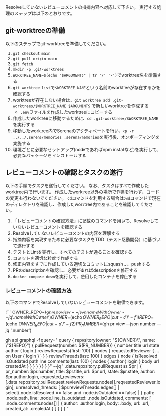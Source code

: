 Resolveしていないレビューコメントの指摘内容へ対応して下さい。
実行する処理のステップは以下のとおりです。

## git-worktreeの準備
以下のステップでgit-worktreeを準備してください。

1. `git checkout main`
2. `git pull origin main`
3. `git fetch`
4. `mkdir -p .git-worktrees`
5. `WORKTREE_NAME=$(echo "$ARGUMENTS" | tr '/' '-')`でworktree名を準備する
6. `git worktree list`で`$WORKTREE_NAME`という名前のworktreeが存在するかを確認する
7. worktreeが存在しない場合は、`git worktree add .git-worktrees/$WORKTREE_NAME $ARGUMENTS` で新しいworktreeを作成する
    - `.env`ファイルを作成したworktreeにコピーする
8. 作成したworktreeに移動するために、`cd .git-worktrees/$WORKTREE_NAME`を実行する
9. 移動したworktree内でSerenaのアクティベートを行い、`cp -r ../../.serena/memories .serena/memories`を実行後、オンボーディングを実施する
10. 環境ごとに必要なセットアップ(nodeであればnpm installなど)を実行して、必要なパッケージをインストールする

## レビューコメントの確認とタスクの遂行
以下の手順でタスクを遂行してください。
なお、タスクはすべて作成したworktree内で行います。
作成したworktree以外の場所で作業を行わず、コードの変更も行わないでください。
`cd`コマンドを利用する場合は`pwd`コマンドで現在のディレクトリを確認し、作成したworktree内であることを確認してください。

1. 「レビューコメントの確認方法」に記載のコマンドを用いて、Resolveしていないレビューコメントを確認する
2. Resolveしていないレビューコメントの内容を理解する
3. 指摘内容を実現するために必要なタスクをTDD（テスト駆動開発）に基づいて遂行する
4. テストとLintを実行し、すべてのテストが通ることを確認する
5. コミットを適切な粒度で作成する
6. 修正内容をすでに作成している適切なコミットにsquashし、pushする
7. PRのdescriptionを確認し、必要があればdescriptionを修正する
8. `docker compose down`を実行して、使用したコンテナを停止する

### レビューコメントの確認方法
以下のコマンドでResolveしていないレビューコメントを取得できます。

!```
OWNER_REPO=$(gh repo view --json nameWithOwner --jq '.nameWithOwner')
OWNER=$(echo $OWNER_REPO | cut -d'/' -f1)
REPO=$(echo $OWNER_REPO | cut -d'/' -f2)
PR_NUMBER=$(gh pr view --json number --jq '.number')

gh api graphql -f query="
query {
  repository(owner: \"${OWNER}\", name: \"${REPO}\") {
    pullRequest(number: ${PR_NUMBER}) {
      number
      title
      url
      state
      author {
        login
      }
      reviewRequests(first: 100) {
        nodes {
          requestedReviewer {
            ... on User {
              login
            }
          }
        }
      }
      reviewThreads(last: 100) {
        edges {
          node {
            isResolved
            isOutdated
            path
            line
            comments(last: 100) {
              nodes {
                author {
                  login
                }
                body
                url
                createdAt
              }
            }
          }
        }
      }
    }
  }
}" --jq '
  .data.repository.pullRequest as $pr |
  {
    pr_number: $pr.number,
    title: $pr.title,
    url: $pr.url,
    state: $pr.state,
    author: $pr.author.login,
    requested_reviewers: [.data.repository.pullRequest.reviewRequests.nodes[].requestedReviewer.login],
    unresolved_threads: [
      $pr.reviewThreads.edges[] |
      select(.node.isResolved == false and .node.isOutdated == false) |
      {
        path: .node.path,
        line: .node.line,
        is_outdated: .node.isOutdated,
        comments: [
          .node.comments.nodes[] |
          {
            author: .author.login,
            body: .body,
            url: .url,
            created_at: .createdAt
          }
        ]
      }
    ]
  }
'
```

